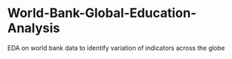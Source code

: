 # World-Bank-Global-Education-Analysis
EDA on world bank data to identify variation of indicators across the globe
